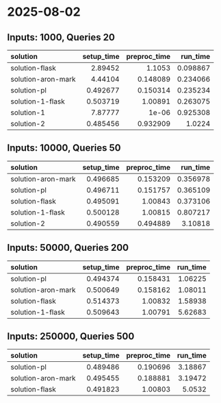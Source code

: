 # 2025-08-02

## Inputs: 1000, Queries 20

| solution           |   setup_time |   preproc_time |   run_time |
|:-------------------|-------------:|---------------:|-----------:|
| solution-flask     |     2.89452  |       1.1053   |   0.098867 |
| solution-aron-mark |     4.44104  |       0.148089 |   0.234066 |
| solution-pl        |     0.492677 |       0.150314 |   0.235234 |
| solution-1-flask   |     0.503719 |       1.00891  |   0.263075 |
| solution-1         |     7.87777  |       1e-06    |   0.925308 |
| solution-2         |     0.485456 |       0.932909 |   1.0224   |

## Inputs: 10000, Queries 50

| solution           |   setup_time |   preproc_time |   run_time |
|:-------------------|-------------:|---------------:|-----------:|
| solution-aron-mark |     0.496685 |       0.153209 |   0.356978 |
| solution-pl        |     0.496711 |       0.151757 |   0.365109 |
| solution-flask     |     0.495091 |       1.00843  |   0.373106 |
| solution-1-flask   |     0.500128 |       1.00815  |   0.807217 |
| solution-2         |     0.490559 |       0.494889 |   3.10818  |

## Inputs: 50000, Queries 200

| solution           |   setup_time |   preproc_time |   run_time |
|:-------------------|-------------:|---------------:|-----------:|
| solution-pl        |     0.494374 |       0.158431 |    1.06225 |
| solution-aron-mark |     0.500649 |       0.158162 |    1.08011 |
| solution-flask     |     0.514373 |       1.00832  |    1.58938 |
| solution-1-flask   |     0.509643 |       1.00791  |    5.62683 |

## Inputs: 250000, Queries 500

| solution           |   setup_time |   preproc_time |   run_time |
|:-------------------|-------------:|---------------:|-----------:|
| solution-pl        |     0.489486 |       0.190696 |    3.18867 |
| solution-aron-mark |     0.495455 |       0.188881 |    3.19472 |
| solution-flask     |     0.491823 |       1.00803  |    5.0532  |